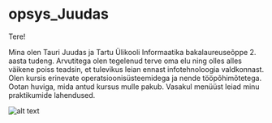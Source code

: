 # opsys_Juudas

Tere!

Mina olen Tauri Juudas ja Tartu Ülikooli Informaatika bakalaureuseõppe 2. aasta tudeng.
Arvutitega olen tegelenud terve oma elu ning olles alles väikene poiss teadsin, et tulevikus leian ennast infotehnoloogia valdkonnast. 
Olen kursis erinevate operatsioonisüsteemidega ja nende tööpõhimõtetega. Ootan huviga, mida antud kursus mulle pakub. 
Vasakul menüüst leiad minu praktikumide lahendused.

![alt text](https://github.com/taurijuudas1/opsys_Juudas/blob/main/Tauri.png?raw=true)
